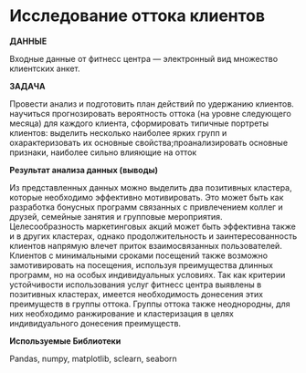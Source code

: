 # Исследование оттока клиентов

**ДАННЫЕ**

Входные данные от фитнесс центра — электронный вид множество клиентских анкет.

**ЗАДАЧА**

Провести анализ и подготовить план действий по удержанию клиентов.
научиться прогнозировать вероятность оттока (на уровне следующего месяца) для каждого клиента, сформировать типичные портреты клиентов: выделить несколько наиболее ярких групп и охарактеризовать их основные свойства;проанализировать основные признаки, наиболее сильно влияющие на отток

**Результат анализа данных (выводы)**

Из представленных данных можно выделить два позитивных кластера, которые необходимо эффективно мотивировать. Это может быть как разработка бонусных программ связанных с привлечением коллег и друзей, семейные занятия и групповые мероприятия. Целесообразность маркетинговых акций может быть эффективна также и в других кластерах, однако продолжительность и заинтересованность клиентов напрямую влечет приток взаимосвязанных пользователей.
Клиентов с минимальными сроками посещений также возможно замотивировать на посещения, используя преимущества длинных программ, но на особых индивидуальных условиях. Так как критерии устойчивости использования услуг фитнесс центра выявлены в позитивных кластерах, имеется необходимость донесения этих преимуществ в группы оттока.
Группы оттока также неоднородны, для них необходимо ранжирование и кластеризация в целях индивидуального донесения преимуществ.

**Используемые Библиотеки**

Pandas, numpy, matplotlib, sсlearn, seaborn
